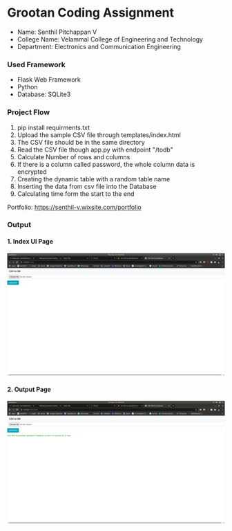 # Grootan Coding Assignment

- Name: Senthil Pitchappan V
- College Name: Velammal College of Engineering and Technology
- Department: Electronics and Communication Engineering


### Used Framework
- Flask Web Framework
- Python
- Database: SQLite3

### Project Flow
1. pip install requirments.txt
2. Upload the sample CSV file through templates/index.html
3. The CSV file should be in the same directory
4. Read the CSV file though app.py with endpoint "/todb"
5. Calculate Number of rows and columns
6. If there is a column called password, the whole column data is encrypted
7. Creating the dynamic table with a random table name
8. Inserting the data from csv file into the Database
9. Calculating time form the start to the end

Portfolio: https://senthil-v.wixsite.com/portfolio

### Output
#### 1. Index UI Page
![alt text](https://github.com/v-senthil/Grootan-Coding-Assignment/blob/main/Output/Index%20page%20UI.png)


#### 2. Output Page
![alt text](https://github.com/v-senthil/Grootan-Coding-Assignment/blob/main/Output/Output.png)
